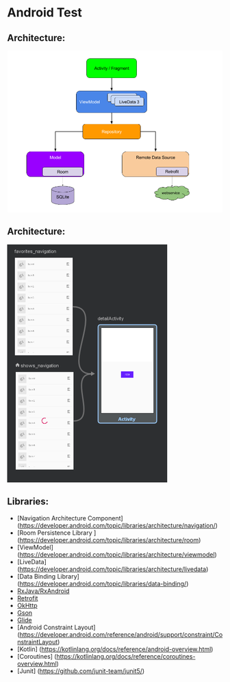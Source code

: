 # Android Test

## Architecture:
![resize()](assets/architecture.png)

## Architecture:
![resize()](assets/navigation.png)

## Libraries:
- [Navigation Architecture Component] (https://developer.android.com/topic/libraries/architecture/navigation/)
- [Room Persistence Library ] (https://developer.android.com/topic/libraries/architecture/room)
- [ViewModel] (https://developer.android.com/topic/libraries/architecture/viewmodel)
- [LiveData] (https://developer.android.com/topic/libraries/architecture/livedata)
- [Data Binding Library] (https://developer.android.com/topic/libraries/data-binding/)
- [RxJava/RxAndroid](https://github.com/ReactiveX/RxJava)
- [Retrofit](https://github.com/square/retrofit)
- [OkHttp](https://github.com/square/okhttp)
- [Gson](https://github.com/google/gson)
- [Glide](https://github.com/bumptech/glide)
- [Android Constraint Layout] (https://developer.android.com/reference/android/support/constraint/ConstraintLayout)
- [Kotlin] (https://kotlinlang.org/docs/reference/android-overview.html)
- [Coroutines] (https://kotlinlang.org/docs/reference/coroutines-overview.html)
- [Junit] (https://github.com/junit-team/junit5/)